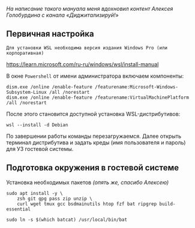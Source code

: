 *На написание такого мануала меня вдохновил контент Алексея Голобурдина с канала «Диджитализируй!*»

## Первичная настройка

	Для установки WSL необходима версия издания Windows Pro (или корпоративная)

https://learn.microsoft.com/ru-ru/windows/wsl/install-manual

 В окне `Powershell` от имени администратора включаем компоненты:

```
dism.exe /online /enable-feature /featurename:Microsoft-Windows-Subsystem-Linux /all /norestart
dism.exe /online /enable-feature /featurename:VirtualMachinePlatform /all /norestart
```

После этого становится доступной установка WSL-дистрибутивов:

```
wsl --install -d Debian
```

По завершении работы команды перезагружаемся. Далее открыть терминал дистрибутива и задать креды (имя пользователя и пароль) для УЗ гостевой системы.

## Подготовка окружения в гостевой системе

Установка необходимых пакетов *(опять же, спасибо Алексею)*

```
sudo apt install -y \
    zsh git gpg pass zip unzip \
    curl wget tmux gcc bsdmainutils htop fzf bat ripgrep build-essential

sudo ln -s $(which batcat) /usr/local/bin/bat
```

